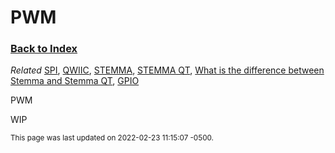 
# PWM

### [Back to Index](index.md)

*Related* [SPI](spi.md), [QWIIC](connectors.md#qwiic), [STEMMA](connectors.md#stemma), [STEMMA QT](connectors.md#stemma-qt), [What is the difference between Stemma and Stemma QT](connectors.md#connector-comparison), [GPIO](gpio.md)

PWM

WIP


<small>This page was last updated on 2022-02-23 11:15:07 -0500.</small>
